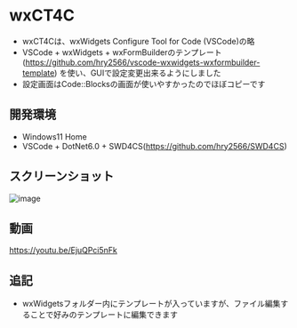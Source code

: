 # wxCT4C  
 * wxCT4Cは、wxWidgets Configure Tool for Code (VSCode)の略  
 * VSCode + wxWidgets + wxFormBuilderのテンプレート(https://github.com/hry2566/vscode-wxwidgets-wxformbuilder-template) を使い、GUIで設定変更出来るようにしました  
 * 設定画面はCode::Blocksの画面が使いやすかったのでほぼコピーです  
  
## 開発環境
 * Windows11 Home  
 * VSCode + DotNet6.0 + SWD4CS(https://github.com/hry2566/SWD4CS)  

## スクリーンショット  
  ![image](https://user-images.githubusercontent.com/86605611/168405401-50a3bf65-d6b3-4017-b232-ce0df9e377af.png)
  
## 動画  
https://youtu.be/EjuQPci5nFk

## 追記  
* wxWidgetsフォルダー内にテンプレートが入っていますが、ファイル編集することで好みのテンプレートに編集できます  
